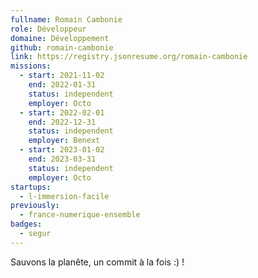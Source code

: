 ```yaml
---
fullname: Romain Cambonie
role: Développeur
domaine: Développement
github: romain-cambonie
link: https://registry.jsonresume.org/romain-cambonie
missions:
  - start: 2021-11-02
    end: 2022-01-31
    status: independent
    employer: Octo
  - start: 2022-02-01
    end: 2022-12-31
    status: independent
    employer: Benext
  - start: 2023-01-02
    end: 2023-03-31
    status: independent
    employer: Octo
startups:
  - l-immersion-facile
previously:
  - france-numerique-ensemble
badges:
  - segur
---
```

Sauvons la planête, un commit à la fois :) !
